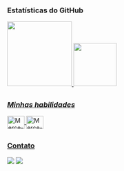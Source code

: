 ###  Estatísticas do GitHub

<div>
  <a href="https://github.com/Griff-OFC/Griff-OFC">
  <img height="150em" src="https://github-readme-stats.vercel.app/api?username=Griff-OFC&show_icons=true&theme=chartreuse-dark&include_all_commits=true&count_private=true"/>
  <img height="100em" src="https://github-readme-stats.vercel.app/api/top-langs/?username=Griff-OFC&layout=compact&langs_count=7&theme=chartreuse-dark"/>
</div>

##

### *Minhas habilidades* 
  <img align="center" alt="Merce-Bash" height="30" width="40" src="https://raw.githubusercontent.com/devicons/devicon/master/icons/bash/bash-plain .svg">
  <img align="center" alt="Merce-Linux" height="30" width="40" src="https://raw.githubusercontent.com/devicons/devicon/master/icons/linux/linux-plain .svg">




</div>


##


<div>

###  Contato

  <a href="https://t.me/curs4r" target="_blank"><img src="https://img.shields.io/badge/Telegram-2CA5E0?style=for-the-badge&logo= telegram&logoColor=white" target="_blank"></a>
  <a href="http://wa.me/+5551995316402" target="_blank"><img src="https://img.shields.io/badge/WhatsApp-25D366?style=for-the-badge&logo= whatsapp&logoColor=white" target="_blank"></a>  
</div>

